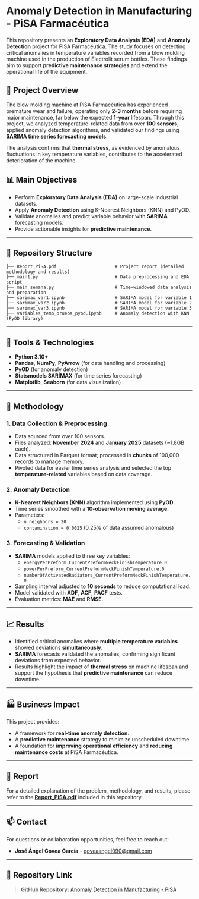 # Anomaly Detection in Manufacturing - PiSA Farmacéutica

This repository presents an **Exploratory Data Analysis (EDA)** and **Anomaly Detection** project for PiSA Farmacéutica. The study focuses on detecting critical anomalies in temperature variables recorded from a blow molding machine used in the production of Electrolit serum bottles. These findings aim to support **predictive maintenance strategies** and extend the operational life of the equipment.

## 📝 Project Overview

The blow molding machine at PiSA Farmacéutica has experienced premature wear and failure, operating only **2-3 months** before requiring major maintenance, far below the expected **1-year** lifespan. Through this project, we analyzed temperature-related data from over **100 sensors**, applied anomaly detection algorithms, and validated our findings using **SARIMA time series forecasting models**.

The analysis confirms that **thermal stress**, as evidenced by anomalous fluctuations in key temperature variables, contributes to the accelerated deterioration of the machine.

## 📊 Main Objectives

- Perform **Exploratory Data Analysis (EDA)** on large-scale industrial datasets.
- Apply **Anomaly Detection** using K-Nearest Neighbors (KNN) and PyOD.
- Validate anomalies and predict variable behavior with **SARIMA** forecasting models.
- Provide actionable insights for **predictive maintenance**.

---

## 📁 Repository Structure

```
├── Report_PiSA.pdf                      # Project report (detailed methodology and results)
├── main1.py                             # Data preprocessing and EDA script
├── main_semana.py                       # Time-windowed data analysis and preparation
├── sarimax_var1.ipynb                   # SARIMA model for variable 1
├── sarimax_var2.ipynb                   # SARIMA model for variable 2
├── sarimax_var3.ipynb                   # SARIMA model for variable 3
├── variables_temp_prueba_pyod.ipynb     # Anomaly detection with KNN (PyOD library)
```

---

## 🔧 Tools & Technologies

- **Python 3.10+**
- **Pandas**, **NumPy**, **PyArrow** (for data handling and processing)
- **PyOD** (for anomaly detection)
- **Statsmodels SARIMAX** (for time series forecasting)
- **Matplotlib**, **Seaborn** (for data visualization)

---

## 🔬 Methodology

### 1. Data Collection & Preprocessing
- Data sourced from over 100 sensors.
- Files analyzed: **November 2024** and **January 2025** datasets (~1.8GB each).
- Data structured in Parquet format; processed in **chunks** of 100,000 records to manage memory.
- Pivoted data for easier time series analysis and selected the top **temperature-related** variables based on data coverage.

### 2. Anomaly Detection
- **K-Nearest Neighbors (KNN)** algorithm implemented using **PyOD**.
- Time series smoothed with a **10-observation moving average**.
- Parameters:
  - `n_neighbors = 20`
  - `contamination = 0.0025` (0.25% of data assumed anomalous)

### 3. Forecasting & Validation
- **SARIMA** models applied to three key variables:
  - `energyPerPreform_CurrentPreformNeckFinishTemperature.0`
  - `powerPerPreform_CurrentPreformNeckFinishTemperature.0`
  - `numberOfActivatedRadiators_CurrentPreformNeckFinishTemperature.0`
- Sampling interval adjusted to **10 seconds** to reduce computational load.
- Model validated with **ADF**, **ACF**, **PACF** tests.
- Evaluation metrics: **MAE** and **RMSE**.

---

## 📈 Results

- Identified critical anomalies where **multiple temperature variables** showed deviations **simultaneously**.
- **SARIMA** forecasts validated the anomalies, confirming significant deviations from expected behavior.
- Results highlight the impact of **thermal stress** on machine lifespan and support the hypothesis that **predictive maintenance** can reduce downtime.

---

## 🏭 Business Impact

This project provides:
- A framework for **real-time anomaly detection**.
- A **predictive maintenance** strategy to minimize unscheduled downtime.
- A foundation for **improving operational efficiency** and **reducing maintenance costs** at PiSA Farmacéutica.

---

## 📜 Report

For a detailed explanation of the problem, methodology, and results, please refer to the **[Report_PiSA.pdf](./Report_PiSA.pdf)** included in this repository.

---

## 📫 Contact

For questions or collaboration opportunities, feel free to reach out:

- **José Ángel Govea García** - [goveaangel090@gmail.com](mailto:goveaangel090@gmail.com)

---

## 🔗 Repository Link

> **GitHub Repository:** [Anomaly Detection in Manufacturing - PiSA](https://github.com/goveaangel/Anomaly-Detection-in-Manufacturing-PiSA)
